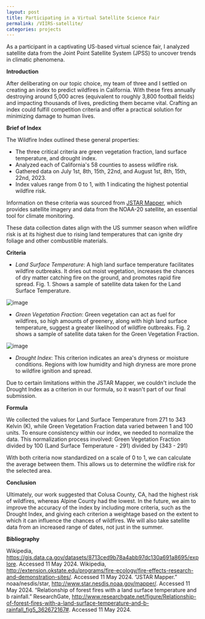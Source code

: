 ```yaml
---
layout: post
title: Participating in a Virtual Satellite Science Fair
permalink: /VIIRS-satellite/
categories: projects
---
```

As a participant in a captivating US-based virtual science fair, I analyzed satellite data from the Joint Point Satellite System (JPSS) to uncover trends in climatic phenomena.

**Introduction**

After deliberating on our topic choice, my team of three and I settled on creating an index to predict wildfires in California. With these fires annually destroying around 5,000 acres (equivalent to roughly 3,800 football fields) and impacting thousands of lives, predicting them became vital. Crafting an index could fulfill competition criteria and offer a practical solution for minimizing damage to human lives.


**Brief of Index**

The Wildfire Index outlined these general properties:

- The three critical criteria are green vegetation fraction, land surface temperature, and drought index.
- Analyzed each of California's 58 counties to assess wildfire risk.
- Gathered data on July 1st, 8th, 15th, 22nd, and August 1st, 8th, 15th, 22nd, 2023.
- Index values range from 0 to 1, with 1 indicating the highest potential wildfire risk.

Information on these criteria was sourced from [JSTAR Mapper](https://www.star.nesdis.noaa.gov/mapper/), which provides satellite imagery and data from the NOAA-20 satellite, an essential tool for climate monitoring.

These data collection dates align with the US summer season when wildfire risk is at its highest due to rising land temperatures that can ignite dry foliage and other combustible materials.


**Criteria**

- _Land Surface Temperature_: A high land surface temperature facilitates wildfire outbreaks. It dries out moist vegetation, increases the chances of dry matter catching fire on the ground, and promotes rapid fire spread. Fig. 1. Shows a sample of satellite data taken for the Land Surface Temperature.

![image](https://github.com/pranoy-mathur/pranoy-mathur.github.io/assets/86551685/bbffa4a5-fee5-4426-8afb-676c573786d3)

- _Green Vegetation Fraction_: Green vegetation can act as fuel for wildfires, so high amounts of greenery, along with high land surface temperature, suggest a greater likelihood of wildfire outbreaks. Fig. 2 shows a sample of satellite data taken for the Green Vegetation Fraction.

![image](https://github.com/pranoy-mathur/pranoy-mathur.github.io/assets/86551685/ebcbcedd-c7e6-4641-aafc-a38a6b4ea09f)

- _Drought Index_: This criterion indicates an area's dryness or moisture conditions. Regions with low humidity and high dryness are more prone to wildfire ignition and spread.

Due to certain limitations within the JSTAR Mapper, we couldn't include the Drought Index as a criterion in our formula, so it wasn't part of our final submission.


**Formula**

We collected the values for Land Surface Temperature from 271 to 343 Kelvin (K), while Green Vegetation Fraction data varied between 1 and 100 units. To ensure consistency within our index, we needed to normalize the data. This normalization process involved:
Green Vegetation Fraction divided by 100
(Land Surface Temperature - 291) divided by (343 - 291)

With both criteria now standardized on a scale of 0 to 1, we can calculate the average between them. This allows us to determine the wildfire risk for the selected area.


**Conclusion**

Ultimately, our work suggested that Colusa County, CA, had the highest risk of wildfires, whereas Alpine County had the lowest. In the future, we aim to improve the accuracy of the index by including more criteria, such as the Drought Index, and giving each criterion a weightage based on the extent to which it can influence the chances of wildfires. We will also take satellite data from an increased range of dates, not just in the summer. 


**Bibliography**

Wikipedia, https://gis.data.ca.gov/datasets/8713ced9b78a4abb97dc130a691a8695/explore. Accessed 11 May 2024.
Wikipedia, http://extension.okstate.edu/programs/fire-ecology/fire-effects-research-and-demonstration-sites/. Accessed 11 May 2024.
“JSTAR Mapper.” noaa/nesdis/star, http://www.star.nesdis.noaa.gov/mapper/. Accessed 11 May 2024.
“Relationship of forest fires with a land surface temperature and b rainfall.” ResearchGate, http://www.researchgate.net/figure/Relationship-of-forest-fires-with-a-land-surface-temperature-and-b-rainfall_fig5_362672167#. Accessed 11 May 2024.
